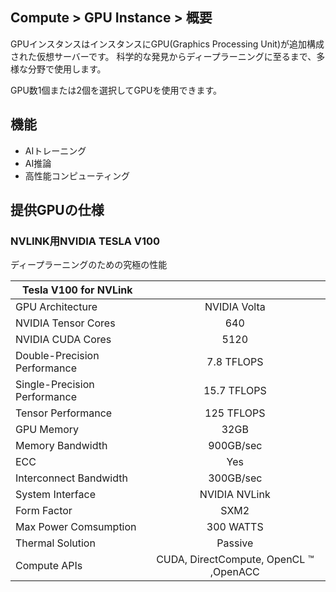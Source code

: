 ## Compute > GPU Instance > 概要

GPUインスタンスはインスタンスにGPU(Graphics Processing Unit)が追加構成された仮想サーバーです。
科学的な発見からディープラーニングに至るまで、多様な分野で使用します。

GPU数1個または2個を選択してGPUを使用できます。

## 機能

* AIトレーニング
* AI推論
* 高性能コンピューティング

## 提供GPUの仕様

### NVLINK用NVIDIA TESLA V100

ディープラーニングのための究極の性能


| Tesla V100 for NVLink |  |
| --- | :---: |
| GPU Architecture | NVIDIA Volta |
| NVIDIA Tensor Cores | 640 |
| NVIDIA CUDA Cores | 5120 |
| Double-Precision Performance | 7.8 TFLOPS |
| Single-Precision Performance | 15.7 TFLOPS |
| Tensor Performance | 125 TFLOPS |
| GPU Memory | 32GB |
| Memory Bandwidth | 900GB/sec |
| ECC | Yes |
| Interconnect Bandwidth | 300GB/sec |
| System Interface | NVIDIA NVLink |
| Form Factor | SXM2 |
| Max Power Comsumption | 300 WATTS |
| Thermal Solution | Passive |
| Compute APIs | CUDA, DirectCompute, OpenCL ™ ,OpenACC |

